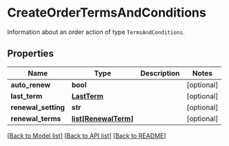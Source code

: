 # CreateOrderTermsAndConditions

Information about an order action of type `TermsAndConditions`. 
## Properties
Name | Type | Description | Notes
------------ | ------------- | ------------- | -------------
**auto_renew** | **bool** |  | [optional] 
**last_term** | [**LastTerm**](LastTerm.md) |  | [optional] 
**renewal_setting** | **str** |  | [optional] 
**renewal_terms** | [**list[RenewalTerm]**](RenewalTerm.md) |  | [optional] 

[[Back to Model list]](../README.md#documentation-for-models) [[Back to API list]](../README.md#documentation-for-api-endpoints) [[Back to README]](../README.md)


